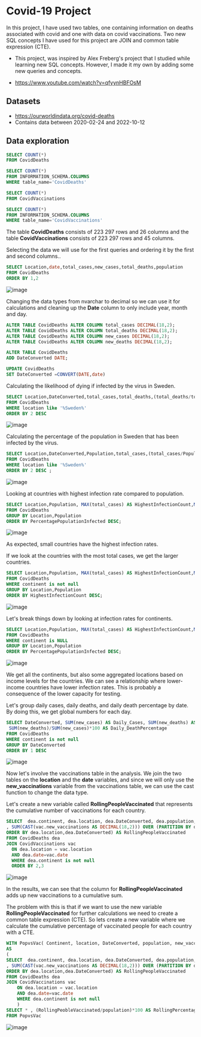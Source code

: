 # Covid-19 Project 

In this project, I have used two tables, one containing information on deaths associated with covid and one with data on covid vaccinations.
Two new SQL concepts I have used for this project are JOIN and common table expression (CTE). 
- This project, was inspired by Alex Freberg's project that I studied while learning new SQL concepts. However, I made it my own by adding some new queries and concepts. 

- https://www.youtube.com/watch?v=qfyynHBFOsM 

## Datasets 

- https://ourworldindata.org/covid-deaths
- Contains data between 2020-02-24 and 2022-10-12

## Data exploration


````sql
SELECT COUNT(*)
FROM CovidDeaths

SELECT COUNT(*)
FROM INFORMATION_SCHEMA.COLUMNS
WHERE table_name='CovidDeaths'

SELECT COUNT(*)
FROM CovidVaccinations

SELECT COUNT(*)
FROM INFORMATION_SCHEMA.COLUMNS
WHERE table_name='CovidVaccinations'

````
The table **CovidDeaths** consists of 223 297 rows and 26 columns and the table **CovidVaccinations** consists of 223 297 rows and 45 columns. 

Selecting the data we will use for the first queries and ordering it by the first and second columns..

````sql
SELECT Location,date,total_cases,new_cases,total_deaths,population 
FROM CovidDeaths
ORDER BY 1,2
````

![image](https://user-images.githubusercontent.com/114582898/199191422-277b9015-c780-4288-b675-42e59675a5a1.png)

Changing the data types from nvarchar to decimal so we can use it for calculations and cleaning up the **Date** column to only include year, month and day.

````sql
ALTER TABLE CovidDeaths ALTER COLUMN total_cases DECIMAL(18,2);
ALTER TABLE CovidDeaths ALTER COLUMN total_deaths DECIMAL(18,2);
ALTER TABLE CovidDeaths ALTER COLUMN new_cases DECIMAL(18,2);
ALTER TABLE CovidDeaths ALTER COLUMN new_deaths DECIMAL(18,2);

ALTER TABLE CovidDeaths 
ADD DateConverted DATE; 

UPDATE CovidDeaths
SET DateConverted =CONVERT(DATE,date)

````

Calculating the likelihood of dying if infected by the virus in Sweden. 

````sql 
SELECT Location,DateConverted,total_cases,total_deaths,(total_deaths/total_cases)*100 as DeathPercentage
FROM CovidDeaths
WHERE location like '%Sweden%'
ORDER BY 2 DESC

```` 

![image](https://user-images.githubusercontent.com/114582898/199199716-6aa263df-7923-440c-9520-4d4fd747cd49.png)

Calculating the percentage of the population in Sweden that has been infected by the virus. 
````sql
SELECT Location,DateConverted,Population,total_cases,(total_cases/Population)*100 AS InfectedPercentage 
FROM CovidDeaths
WHERE location like '%Sweden%'
ORDER BY 2 DESC ;

````
![image](https://user-images.githubusercontent.com/114582898/199202215-db2b30fc-0599-494f-aaa8-e525dc4d392e.png)


Looking at countries with highest infection rate compared to population. 

````sql
SELECT Location,Population, MAX(total_cases) AS HighestInfectionCount,MAX((total_cases/Population))*100 AS PercentagePopulationInfected  
FROM CovidDeaths
GROUP BY Location,Population
ORDER BY PercentagePopulationInfected DESC;

````
![image](https://user-images.githubusercontent.com/114582898/199241594-25cd6c8a-5331-4d93-8d24-400f4bc567d1.png)

As expected, small countries have the highest infection rates. 

If we look at the countries with the most total cases, we get the larger countries.

````sql
SELECT Location,Population, MAX(total_cases) AS HighestInfectionCount,MAX((total_cases/Population))*100 AS PercentagePopulationInfected  
FROM CovidDeaths
WHERE continent is not null
GROUP BY Location,Population
ORDER BY HighestInfectionCount DESC;

````

![image](https://user-images.githubusercontent.com/114582898/199244117-583f769f-f018-4972-89cb-2a1d0e5e441c.png)

Let's break things down by looking at infection rates for continents.

````sql
SELECT Location,Population, MAX(total_cases) AS HighestInfectionCount,MAX((total_cases/Population))*100 AS PercentagePopulationInfected  
FROM CovidDeaths
WHERE continent is NULL
GROUP BY Location,Population
ORDER BY PercentagePopulationInfected DESC;

````
![image](https://user-images.githubusercontent.com/114582898/199246913-83db4450-d0fd-4158-a578-d6d41a21addb.png)

We get all the continents, but also some aggregated locations based on income levels for the countries. We can see a relationship where lower-income countries have lower infection rates. This is probably a consequence of the lower capacity for testing. 


Let's group daily cases, daily deaths, and daily death percentage by date. By doing this, we get global numbers for each day. 
````sql
SELECT DateConverted, SUM(new_cases) AS Daily_Cases, SUM(new_deaths) AS Daily_Deaths ,
 SUM(new_deaths)/SUM(new_cases)*100 AS Daily_DeathPercentage
FROM CovidDeaths
WHERE continent is not null 
GROUP BY DateConverted
ORDER BY 1 DESC
````

![image](https://user-images.githubusercontent.com/114582898/199442083-b04b4418-a8bf-42e9-836d-3c1e1c609235.png)


Now let's involve the vaccinations table in the analysis. We join the two tables on the **location** and the **date** variables, and since we will only use the **new_vaccinations** variable from the vaccinations table, we can use the cast function to change the data type.

  Let's create a new variable called **RollingPeopleVaccinated** that represents the cumulative number of vaccinations for each country.
  
  ````sql
  SELECT  dea.continent, dea.location, dea.DateConverted, dea.population, vac.new_vaccinations
, SUM(CAST(vac.new_vaccinations AS DECIMAL(18,2))) OVER (PARTITION BY dea.location
ORDER BY dea.location,dea.DateConverted) AS RollingPeopleVaccinated 
FROM CovidDeaths dea
JOIN CovidVaccinations vac
    ON dea.location = vac.location
	AND dea.date=vac.date
	WHERE dea.continent is not null
	ORDER BY 2,3
  
  ````
  
  
  
  
![image](https://user-images.githubusercontent.com/114582898/199456709-7e68da52-41e8-411e-bf13-709e63b7cec6.png)

In the results, we can see that the column for **RollingPeopleVaccinated** adds up new vaccinations to a cumulative sum.

The problem with this is that if we want to use the new variable **RollingPeopleVaccinated** for further calculations we need to create a common table expression (CTE).  So lets create a new variable where we calculate the cumulative percentage of vaccinated people for each country with a CTE. 

````sql
WITH PopvsVac( Continent, location, DateConverted, population, new_vaccinations, RollingPeobleVaccinated)
AS 
(
SELECT  dea.continent, dea.location, dea.DateConverted, dea.population, vac.new_vaccinations
, SUM(CAST(vac.new_vaccinations AS DECIMAL(18,2))) OVER (PARTITION BY dea.location
ORDER BY dea.location,dea.DateConverted) AS RollingPeopleVaccinated 
FROM CovidDeaths dea
JOIN CovidVaccinations vac
    ON dea.location = vac.location
	AND dea.date=vac.date
	WHERE dea.continent is not null
	)
SELECT * , (RollingPeobleVaccinated/population)*100 AS RollingPercentageVaccinated
FROM PopvsVac

````

![image](https://user-images.githubusercontent.com/114582898/199466135-bf4ac92d-abed-44f7-8fa4-ada4eb395466.png)


